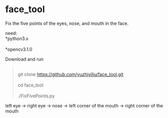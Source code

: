 # face_tool
Fix the five points of the eyes, nose, and mouth in the face.

need:
<br>*python3.x</br>
<br>*opencv3.1.0</br>

Download and run
><br>git clone https://github.com/yuzhiyiliu/face_tool.git</br>
><br>cd face_tool</br>
><br>./FixFivePoints.py</br>

left eye -> right eye -> nose -> left corner of the mouth -> right corner of the mouth

